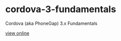 cordova-3-fundamentals
======================

Cordova (aka PhoneGap) 3.x Fundamentals

[view online](http://rensanning.github.io/cordova-3-fundamentals/)